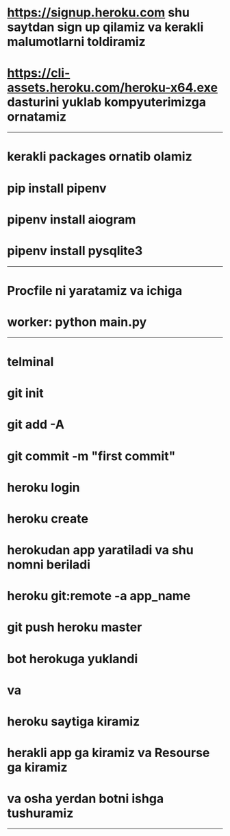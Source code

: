 # https://signup.heroku.com    shu saytdan sign up qilamiz va kerakli malumotlarni toldiramiz
# https://cli-assets.heroku.com/heroku-x64.exe   dasturini yuklab kompyuterimizga ornatamiz

_____________________________________________________
# kerakli packages ornatib olamiz
# pip install pipenv 
# pipenv install aiogram
# pipenv install pysqlite3
_____________________________________________________

# Procfile ni yaratamiz va ichiga 
#    worker: python main.py
_____________________________________________________
# telminal
# git init
# git add -A
# git commit -m "first commit"

# heroku login
# heroku create 
# herokudan app yaratiladi va shu nomni beriladi
# heroku git:remote -a app_name
# git push heroku master
# bot herokuga yuklandi


# va 
# heroku saytiga kiramiz 
# herakli app ga  kiramiz va Resourse ga kiramiz
# va osha yerdan botni ishga tushuramiz

_____________________________________________________


